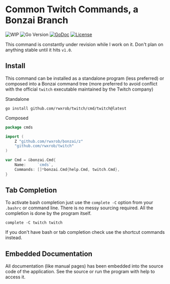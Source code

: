 # Common Twitch Commands, a Bonzai Branch

![WIP](https://img.shields.io/badge/status-wip-red)
![Go
Version](https://img.shields.io/github/go-mod/go-version/rwxrob/twitch)
[![GoDoc](https://godoc.org/github.com/rwxrob/twitch?status.svg)](https://godoc.org/github.com/rwxrob/twitch)
[![License](https://img.shields.io/badge/license-Apache2-brightgreen.svg)](LICENSE)

This command is constantly under revision while I work on it. Don't plan
on anything stable until it hits `v1.0`.

## Install

This command can be installed as a standalone program (less preferred)
or composed into a Bonzai command tree (more preferred to avoid conflict
with the official `twitch` executable maintained by the Twitch company)

Standalone

```
go install github.com/rwxrob/twitch/cmd/twitch@latest
```

Composed

```go
package cmds

import (
	Z "github.com/rwxrob/bonzai/z"
	"github.com/rwxrob/twitch"
)

var Cmd = &bonzai.Cmd{
	Name:     `cmds`,
	Commands: []*bonzai.Cmd{help.Cmd, twitch.Cmd},
}
```

## Tab Completion

To activate bash completion just use the `complete -C` option from your
`.bashrc` or command line. There is no messy sourcing required. All the
completion is done by the program itself.

```
complete -C twitch twitch
```

If you don't have bash or tab completion check use the shortcut
commands instead.

## Embedded Documentation

All documentation (like manual pages) has been embedded into the source
code of the application. See the source or run the program with help to
access it.
